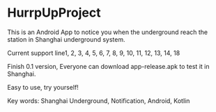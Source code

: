 # HurrpUpProject


This is an Android App to notice you when the underground reach the station in Shanghai underground system.

Current support line1, 2, 3, 4, 5, 6, 7, 8, 9, 10, 11, 12, 13, 14, 18

Finish 0.1 version, Everyone can download app-release.apk to test it in Shanghai.

Easy to use, try yourself!


Key words: Shanghai Underground, Notification, Android, Kotlin
